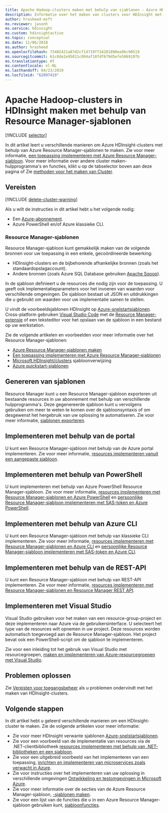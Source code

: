 ```yaml
---
title: Apache Hadoop-clusters maken met behulp van sjablonen - Azure HDInsight
description: Informatie over het maken van clusters voor HDInsight met behulp van Resource Manager-sjablonen
author: hrasheed-msft
ms.reviewer: jasonh
ms.service: hdinsight
ms.custom: hdinsightactive
ms.topic: conceptual
ms.date: 11/06/2018
ms.author: hrasheed
ms.openlocfilehash: 73402421a87d2cf14719ff34201890ea96c90519
ms.sourcegitcommit: 61c8de2e95011c094af18fdf679d5efe5069197b
ms.translationtype: HT
ms.contentlocale: nl-NL
ms.lasthandoff: 04/23/2019
ms.locfileid: "62097419"
---
```

# <a name="create-apache-hadoop-clusters-in-hdinsight-by-using-resource-manager-templates"></a>Apache Hadoop-clusters in HDInsight maken met behulp van Resource Manager-sjablonen
[!INCLUDE [selector](../../includes/hdinsight-create-linux-cluster-selector.md)]

In dit artikel leert u verschillende manieren om Azure HDInsight-clusters met behulp van Azure Resource Manager-sjablonen te maken. Zie voor meer informatie, [een toepassing implementeren met Azure Resource Manager-sjabloon](../azure-resource-manager/resource-group-template-deploy.md). Voor meer informatie over andere cluster maken-hulpprogramma's en functies, klikt u op de tabselector boven aan deze pagina of Zie [methoden voor het maken van Cluster](hdinsight-hadoop-provision-linux-clusters.md#cluster-setup-methods).

## <a name="prerequisites"></a>Vereisten
[!INCLUDE [delete-cluster-warning](../../includes/hdinsight-delete-cluster-warning.md)]

Als u wilt de instructies in dit artikel hebt u het volgende nodig:

* Een [Azure-abonnement](https://azure.microsoft.com/documentation/videos/get-azure-free-trial-for-testing-hadoop-in-hdinsight/).
* Azure PowerShell en/of Azure klassieke CLI.

### <a name="resource-manager-templates"></a>Resource Manager-sjablonen
Resource Manager-sjabloon kunt gemakkelijk maken van de volgende bronnen voor uw toepassing in een enkele, gecoördineerde bewerking:
* HDInsight-clusters en de bijbehorende afhankelijke bronnen (zoals het standaardopslagaccount).
* Andere bronnen (zoals Azure SQL Database gebruiken [Apache Sqoop](https://sqoop.apache.org/)).

In de sjabloon definieert u de resources die nodig zijn voor de toepassing. U geeft ook implementatieparameters voor het invoeren van waarden voor verschillende omgevingen. De sjabloon bestaat uit JSON en uitdrukkingen die u gebruikt om waarden voor uw implementatie samen te stellen.

U vindt de voorbeeldsjablonen HDInsight op [Azure-snelstartsjablonen](https://azure.microsoft.com/resources/templates/?term=hdinsight). Cross-platform gebruiken [Visual Studio Code](https://code.visualstudio.com/#alt-downloads) met de [Resource Manager-extensie](https://marketplace.visualstudio.com/items?itemName=msazurermtools.azurerm-vscode-tools) of een teksteditor voor het opslaan van de sjabloon in een bestand op uw werkstation. 

Zie de volgende artikelen en voorbeelden voor meer informatie over het Resource Manager-sjablonen:

* [Azure Resource Manager-sjablonen maken](../azure-resource-manager/resource-group-authoring-templates.md)
* [Een toepassing implementeren met Azure Resource Manager-sjablonen](../azure-resource-manager/resource-group-template-deploy.md)
* [Microsoft.HDInsight/clusters](/azure/templates/microsoft.hdinsight/allversions) sjabloonverwijzing
* [Azure quickstart-sjablonen](https://azure.microsoft.com/resources/templates/?resourceType=Microsoft.Hdinsight&pageNumber=1&sort=Popular)

## <a name="generate-templates"></a>Genereren van sjablonen

Resource Manager kunt u een Resource Manager-sjabloon exporteren uit bestaande resources in uw abonnement met behulp van verschillende hulpprogramma's. Deze gegenereerde sjabloon kunt u vervolgens gebruiken om meer te weten te komen over de sjabloonsyntaxis of om desgewenst het hergebruik van uw oplossing te automatiseren. Zie voor meer informatie, [sjablonen exporteren](../azure-resource-manager/manage-resource-groups-portal.md#export-resource-groups-to-templates).

## <a name="deploy-using-the-portal"></a>Implementeren met behulp van de portal

U kunt een Resource Manager-sjabloon met behulp van de Azure portal implementeren. Zie voor meer informatie, [resources implementeren vanuit een aangepaste sjabloon](../azure-resource-manager/resource-group-template-deploy-portal.md#deploy-resources-from-custom-template).

## <a name="deploy-using-powershell"></a>Implementeren met behulp van PowerShell

U kunt implementeren met behulp van Azure PowerShell Resource Manager-sjabloon. Zie voor meer informatie, [resources implementeren met Resource Manager-sjablonen en Azure PowerShell](../azure-resource-manager/resource-group-template-deploy.md) en [persoonlijke Resource Manager-sjabloon implementeren met SAS-token en Azure PowerShell](../azure-resource-manager/resource-manager-powershell-sas-token.md).

## <a name="deploy-using-azure-cli"></a>Implementeren met behulp van Azure CLI

U kunt een Resource Manager-sjabloon met behulp van klassieke CLI implementeren. Zie voor meer informatie, [resources implementeren met Resource Manager-sjablonen en Azure CLI](../azure-resource-manager/resource-group-template-deploy-cli.md) en [persoonlijke Resource Manager-sjabloon implementeren met SAS-token en Azure CLI](../azure-resource-manager/resource-manager-cli-sas-token.md).

## <a name="deploy-using-the-rest-api"></a>Implementeren met behulp van de REST-API
U kunt een Resource Manager-sjabloon met behulp van REST-API implementeren. Zie voor meer informatie, [resources implementeren met Resource Manager-sjablonen en Resource Manager REST API](../azure-resource-manager/resource-group-template-deploy-rest.md).

## <a name="deploy-with-visual-studio"></a>Implementeren met Visual Studio
 Visual Studio gebruiken voor het maken van een resource-group-project en deze implementeren naar Azure via de gebruikersinterface. U selecteert het type van de resources wilt opnemen in uw project. Deze resources worden automatisch toegevoegd aan de Resource Manager-sjabloon. Het project bevat ook een PowerShell-script om de sjabloon te implementeren.

Zie voor een inleiding tot het gebruik van Visual Studio met resourcegroepen, [maken en implementeren van Azure-resourcegroepen met Visual Studio](../azure-resource-manager/vs-azure-tools-resource-groups-deployment-projects-create-deploy.md).

## <a name="troubleshoot"></a>Problemen oplossen

Zie [Vereisten voor toegangsbeheer](hdinsight-hadoop-create-linux-clusters-portal.md) als u problemen ondervindt met het maken van HDInsight-clusters.

## <a name="next-steps"></a>Volgende stappen
In dit artikel hebt u geleerd verschillende manieren om een HDInsight-cluster te maken. Zie de volgende artikelen voor meer informatie:

* Zie voor meer HDInsight verwante sjablonen [Azure-snelstartsjablonen](https://azure.microsoft.com/resources/templates/?term=hdinsight).
* Zie voor een voorbeeld van de implementatie van resources via de .NET-clientbibliotheek [resources implementeren met behulp van .NET-bibliotheken en een sjabloon](../virtual-machines/windows/csharp-template.md?toc=%2fazure%2fvirtual-machines%2fwindows%2ftoc.json).
* Zie voor een uitgebreid voorbeeld van het implementeren van een toepassing, [inrichten en implementeren van microservices zoals verwacht in Azure](../app-service/deploy-complex-application-predictably.md).
* Zie voor instructies over het implementeren van uw oplossing in verschillende omgevingen [Ontwikkeling en testomgevingen in Microsoft Azure](../solution-dev-test-environments.md).
* Zie voor meer informatie over de secties van de Azure Resource Manager-sjabloon, [-sjablonen maken](../azure-resource-manager/resource-group-authoring-templates.md).
* Zie voor een lijst van de functies die u in een Azure Resource Manager-sjabloon gebruiken kunt, [sjabloonfuncties](../azure-resource-manager/resource-group-template-functions.md).
